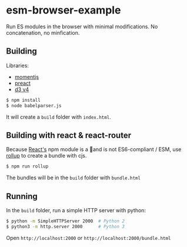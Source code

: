 # esm-browser-example
Run ES modules in the browser with minimal modifications. No concatenation, no minfication.

## Building
Libraries: 
* [momentjs](https://momentjs.com/)
* [preact](https://preactjs.com/)
* [d3 v4](https://d3js.org/)

```sh
$ npm install
$ node babelparser.js
```
It will create a `build` folder with `index.html`.

## Building with react & react-router
Because [React's](https://github.com/facebook/react) npm module is a 💩and is not ES6-compliant / ESM, use [rollup](https://rollupjs.org) to create a bundle with cjs.

```sh
$ npm run rollup
```
The bundles will be in the `build` folder with `bundle.html`

## Running
In the `build` folder, run a simple HTTP server with python:
```sh
$ python -m SimpleHTTPServer 2000  # Python 2
$ python3 -m http.server 2000      # Python 3
```
Open `http://localhost:2000` or `http://localhost:2000/bundle.html`
